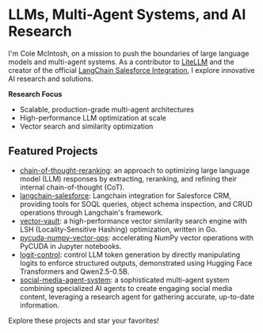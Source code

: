 # LLMs, Multi-Agent Systems, and AI Research
I'm Cole McIntosh, on a mission to push the boundaries of large language models and multi-agent systems. As a contributor to [LiteLLM](https://github.com/colesmcintosh/litellm) and the creator of the official [LangChain Salesforce Integration](https://github.com/colesmcintosh/langchain-salesforce), I explore innovative AI research and solutions.

**Research Focus**
- Scalable, production-grade multi-agent architectures
- High-performance LLM optimization at scale
- Vector search and similarity optimization

## Featured Projects
- [chain-of-thought-reranking](https://github.com/colesmcintosh/chain-of-thought-reranking): an approach to optimizing large language model (LLM) responses by extracting, reranking, and refining their internal chain-of-thought (CoT).
- [langchain-salesforce](https://github.com/colesmcintosh/langchain-salesforce): Langchain integration for Salesforce CRM, providing tools for SOQL queries, object schema inspection, and CRUD operations through Langchain's framework.
- [vector-vault](https://github.com/colesmcintosh/vector-vault): a high-performance vector similarity search engine with LSH (Locality-Sensitive Hashing) optimization, written in Go.
- [pycuda-numpy-vector-ops](https://github.com/colesmcintosh/pycuda-numpy-vector-ops): accelerating NumPy vector operations with PyCUDA in Jupyter notebooks.
- [logit-control](https://github.com/colesmcintosh/logit-control): control LLM token generation by directly manipulating logits to enforce structured outputs, demonstrated using Hugging Face Transformers and Qwen2.5-0.5B.
- [social-media-agent-system](https://github.com/colesmcintosh/social-media-agent-system): a sophisticated multi-agent system combining specialized AI agents to create engaging social media content, leveraging a research agent for gathering accurate, up-to-date information.

Explore these projects and star your favorites!